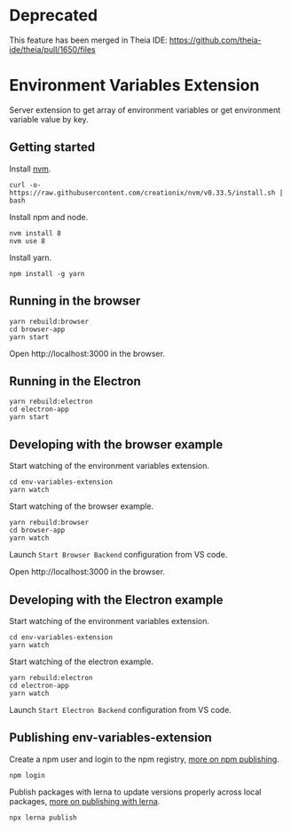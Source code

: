 # Deprecated

This feature has been merged in Theia IDE:
https://github.com/theia-ide/theia/pull/1650/files


# Environment Variables Extension 
Server extension to get array of environment variables or get environment variable value by key.

## Getting started

Install [nvm](https://github.com/creationix/nvm#install-script).

    curl -o- https://raw.githubusercontent.com/creationix/nvm/v0.33.5/install.sh | bash

Install npm and node.

    nvm install 8
    nvm use 8

Install yarn.

    npm install -g yarn

## Running in the browser

    yarn rebuild:browser
    cd browser-app
    yarn start

Open http://localhost:3000 in the browser.

## Running in the Electron

    yarn rebuild:electron
    cd electron-app
    yarn start

## Developing with the browser example

Start watching of the environment variables extension.

    cd env-variables-extension
    yarn watch

Start watching of the browser example.

    yarn rebuild:browser
    cd browser-app
    yarn watch

Launch `Start Browser Backend` configuration from VS code.

Open http://localhost:3000 in the browser.

## Developing with the Electron example

Start watching of the environment variables extension.

    cd env-variables-extension
    yarn watch

Start watching of the electron example.

    yarn rebuild:electron
    cd electron-app
    yarn watch

Launch `Start Electron Backend` configuration from VS code.

## Publishing env-variables-extension

Create a npm user and login to the npm registry, [more on npm publishing](https://docs.npmjs.com/getting-started/publishing-npm-packages).

    npm login

Publish packages with lerna to update versions properly across local packages, [more on publishing with lerna](https://github.com/lerna/lerna#publish).

    npx lerna publish
